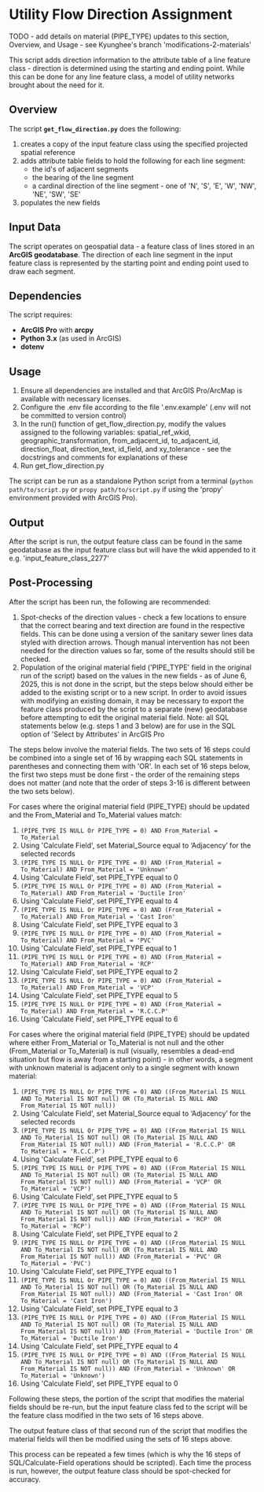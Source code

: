 # Utility Flow Direction Assignment

TODO - add details on material (PIPE_TYPE) updates to this section, Overview, and Usage - see Kyunghee's branch 'modifications-2-materials'

This script adds direction information to the attribute table of a line feature class - direction is determined using the starting and ending point. While this can be done for any line feature class, a model of utility networks brought about the need for it.

## Overview

The script **`get_flow_direction.py`** does the following:

1. creates a copy of the input feature class using the specified projected spatial reference
2. adds attribute table fields to hold the following for each line segment:
    - the id's of adjacent segments
    - the bearing of the line segment
    - a cardinal direction of the line segment - one of 'N', 'S', 'E', 'W', 'NW', 'NE', 'SW', 'SE'
3. populates the new fields

## Input Data

The script operates on geospatial data - a feature class of lines stored in an **ArcGIS geodatabase**. The direction of each line segment in the input feature class is represented by the starting point and ending point used to draw each segment.

## Dependencies

The script requires:
- **ArcGIS Pro** with **arcpy**
- **Python 3.x** (as used in ArcGIS)
- **dotenv**

## Usage

1. Ensure all dependencies are installed and that ArcGIS Pro/ArcMap is available with necessary licenses.
2. Configure the .env file according to the file '.env.example' (.env will not be committed to version control)
3. In the run() function of get_flow_direction.py, modify the values assigned to the following variables: spatial_ref_wkid, geographic_transformation, from_adjacent_id, to_adjacent_id, direction_float, direction_text, id_field, and xy_tolerance - see the docstrings and comments for explanations of these
4. Run get_flow_direction.py

The script can be run as a standalone Python script from a terminal (`python path/to/script.py` or `propy path/to/script.py` if using the 'propy' environment provided with ArcGIS Pro).

## Output

After the script is run, the output feature class can be found in the same geodatabase as the input feature class but will have the wkid appended to it e.g. 'input_feature_class_2277'

## Post-Processing

After the script has been run, the following are recommended:

1. Spot-checks of the direction values - check a few locations to ensure that the correct bearing and text direction are found in the respective fields. This can be done using a version of the sanitary sewer lines data styled with direction arrows. Though manual intervention has not been needed for the direction values so far, some of the results should still be checked.
2. Population of the original material field ('PIPE_TYPE' field in the original run of the script) based on the values in the new fields - as of June 6, 2025, this is not done in the script, but the steps below should either be added to the existing script or to a new script. In order to avoid issues with modifying an existing domain, it may be necessary to export the feature class produced by the script to a separate (new) geodatabase before attempting to edit the original material field. Note: all SQL statements below (e.g. steps 1 and 3 below) are for use in the SQL option of 'Select by Attributes' in ArcGIS Pro

The steps below involve the material fields. The two sets of 16 steps could be combined into a single set of 16 by wrapping each SQL statements in parentheses and connecting them with 'OR'. In each set of 16 steps below, the first two steps must be done first - the order of the remaining steps does not matter (and note that the order of steps 3-16 is different between the two sets below).

For cases where the original material field (PIPE_TYPE) should be updated and the From_Material and To_Material values match:
1. `(PIPE_TYPE IS NULL Or PIPE_TYPE = 0) AND From_Material = To_Material` 
2. Using 'Calculate Field', set Material_Source equal to ‘Adjacency’ for the selected records
3. `(PIPE_TYPE IS NULL Or PIPE_TYPE = 0) AND (From_Material = To_Material) AND From_Material = 'Unknown'` 
4. Using 'Calculate Field', set PIPE_TYPE equal to 0
5. `(PIPE_TYPE IS NULL Or PIPE_TYPE = 0) AND (From_Material = To_Material) AND From_Material = 'Ductile Iron'`
6. Using 'Calculate Field', set PIPE_TYPE equal to 4
7. `(PIPE_TYPE IS NULL Or PIPE_TYPE = 0) AND (From_Material = To_Material) AND From_Material = 'Cast Iron'`
8. Using 'Calculate Field', set PIPE_TYPE equal to 3
9. `(PIPE_TYPE IS NULL Or PIPE_TYPE = 0) AND (From_Material = To_Material) AND From_Material = 'PVC'` 
10. Using 'Calculate Field', set PIPE_TYPE equal to 1
11. `(PIPE_TYPE IS NULL Or PIPE_TYPE = 0) AND (From_Material = To_Material) AND From_Material = 'RCP'`
12. Using 'Calculate Field', set PIPE_TYPE equal to 2
13. `(PIPE_TYPE IS NULL Or PIPE_TYPE = 0) AND (From_Material = To_Material) AND From_Material = 'VCP'` 
14. Using 'Calculate Field', set PIPE_TYPE equal to 5
15. `(PIPE_TYPE IS NULL Or PIPE_TYPE = 0) AND (From_Material = To_Material) AND From_Material = 'R.C.C.P'`
16. Using 'Calculate Field', set PIPE_TYPE equal to 6

For cases where the original material field (PIPE_TYPE) should be updated where either From_Material or To_Material is not null and the other (From_Material or To_Material) is null (visually, resembles a dead-end situation but flow is away from a starting point) - in other words, a segment with unknown material is adjacent only to a single segment with known material:
1. `(PIPE_TYPE IS NULL Or PIPE_TYPE = 0) AND ((From_Material IS NULL AND To_Material IS NOT null) OR (To_Material IS NULL AND From_Material IS NOT null))`
2. Using 'Calculate Field', set Material_Source equal to ‘Adjacency’ for the selected records
3. `(PIPE_TYPE IS NULL Or PIPE_TYPE = 0) AND ((From_Material IS NULL AND To_Material IS NOT null) OR (To_Material IS NULL AND From_Material IS NOT null)) AND (From_Material = 'R.C.C.P' OR To_Material = 'R.C.C.P')`
4. Using 'Calculate Field', set PIPE_TYPE equal to 6
5. `(PIPE_TYPE IS NULL Or PIPE_TYPE = 0) AND ((From_Material IS NULL AND To_Material IS NOT null) OR (To_Material IS NULL AND From_Material IS NOT null)) AND (From_Material = 'VCP' OR To_Material = 'VCP')` 
6. Using 'Calculate Field', set PIPE_TYPE equal to 5
7. `(PIPE_TYPE IS NULL Or PIPE_TYPE = 0) AND ((From_Material IS NULL AND To_Material IS NOT null) OR (To_Material IS NULL AND From_Material IS NOT null)) AND (From_Material = 'RCP' OR To_Material = 'RCP')`
8. Using 'Calculate Field', set PIPE_TYPE equal to 2
9. `(PIPE_TYPE IS NULL Or PIPE_TYPE = 0) AND ((From_Material IS NULL AND To_Material IS NOT null) OR (To_Material IS NULL AND From_Material IS NOT null)) AND (From_Material = 'PVC' OR To_Material = 'PVC')` 
10. Using 'Calculate Field', set PIPE_TYPE equal to 1
11. `(PIPE_TYPE IS NULL Or PIPE_TYPE = 0) AND ((From_Material IS NULL AND To_Material IS NOT null) OR (To_Material IS NULL AND From_Material IS NOT null)) AND (From_Material = 'Cast Iron' OR To_Material = 'Cast Iron')` 
12. Using 'Calculate Field', set PIPE_TYPE equal to 3
13. `(PIPE_TYPE IS NULL Or PIPE_TYPE = 0) AND ((From_Material IS NULL AND To_Material IS NOT null) OR (To_Material IS NULL AND From_Material IS NOT null)) AND (From_Material = 'Ductile Iron' OR To_Material = 'Ductile Iron')`
14. Using 'Calculate Field', set PIPE_TYPE equal to 4
15. `(PIPE_TYPE IS NULL Or PIPE_TYPE = 0) AND ((From_Material IS NULL AND To_Material IS NOT null) OR (To_Material IS NULL AND From_Material IS NOT null)) AND (From_Material = 'Unknown' OR To_Material = 'Unknown')`
16. Using 'Calculate Field', set PIPE_TYPE equal to 0

Following these steps, the portion of the script that modifies the material fields should be re-run, but the input feature class fed to the script will be the feature class modified in the two sets of 16 steps above.

The output feature class of that second run of the script that modifies the material fields will then be modified using the sets of 16 steps above. 

This process can be repeated a few times (which is why the 16 steps of SQL/Calculate-Field operations should be scripted). Each time the process is run, however, the output feature class should be spot-checked for accuracy.
